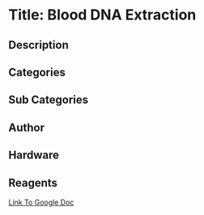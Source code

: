 # Title: Blood DNA Extraction

## Description

## Categories

## Sub Categories

## Author

## Hardware

## Reagents

[Link To Google Doc](https://docs.google.com/presentation/d/1T90uIaz3ci-UPK3x-OkrLX0x0_hDDQClusc5U2qAYWs/edit#slide=id.p7)